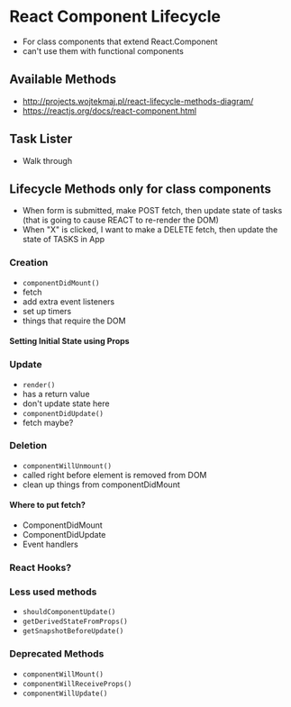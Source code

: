 # React Component Lifecycle
- For class components that extend React.Component
- can't use them with functional components

## Available Methods
- http://projects.wojtekmaj.pl/react-lifecycle-methods-diagram/
- https://reactjs.org/docs/react-component.html

## Task Lister
- Walk through

## Lifecycle Methods only for class components

- When form is submitted,
 make POST fetch,
then update state of tasks (that is going to cause REACT to re-render the DOM)
- When "X" is clicked, I want to make a DELETE fetch, then update the state of TASKS in App

### Creation
- `componentDidMount()`
 - fetch
 - add extra event listeners
 - set up timers
 - things that require the DOM

#### Setting Initial State using Props

### Update
- `render()`
 - has a return value
 - don't update state here
- `componentDidUpdate()`
 - fetch maybe?

### Deletion
 - `componentWillUnmount()`
  - called right before element is removed from DOM
  - clean up things from componentDidMount

#### Where to put fetch?
- ComponentDidMount
- ComponentDidUpdate
- Event handlers

### React Hooks?

### Less used methods
- `shouldComponentUpdate()`
- `getDerivedStateFromProps()`
- `getSnapshotBeforeUpdate()`

### Deprecated Methods
- `componentWillMount()`
- `componentWillReceiveProps()`
- `componentWillUpdate()`
